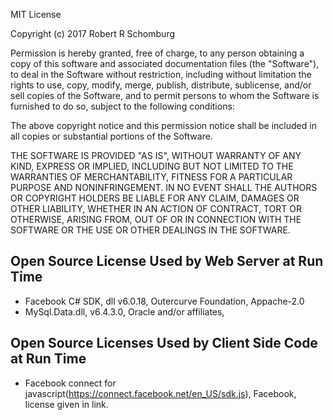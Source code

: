MIT License

Copyright (c) 2017 Robert R Schomburg

Permission is hereby granted, free of charge, to any person obtaining a copy
of this software and associated documentation files (the "Software"), to deal
in the Software without restriction, including without limitation the rights
to use, copy, modify, merge, publish, distribute, sublicense, and/or sell
copies of the Software, and to permit persons to whom the Software is
furnished to do so, subject to the following conditions:

The above copyright notice and this permission notice shall be included in all
copies or substantial portions of the Software.

THE SOFTWARE IS PROVIDED "AS IS", WITHOUT WARRANTY OF ANY KIND, EXPRESS OR
IMPLIED, INCLUDING BUT NOT LIMITED TO THE WARRANTIES OF MERCHANTABILITY,
FITNESS FOR A PARTICULAR PURPOSE AND NONINFRINGEMENT. IN NO EVENT SHALL THE
AUTHORS OR COPYRIGHT HOLDERS BE LIABLE FOR ANY CLAIM, DAMAGES OR OTHER
LIABILITY, WHETHER IN AN ACTION OF CONTRACT, TORT OR OTHERWISE, ARISING FROM,
OUT OF OR IN CONNECTION WITH THE SOFTWARE OR THE USE OR OTHER DEALINGS IN THE
SOFTWARE.

## Open Source License Used by Web Server at Run Time
* Facebook C# SDK, dll v6.0.18, Outercurve Foundation, Appache-2.0
* MySql.Data.dll, v6.4.3.0, Oracle and/or affiliates,  
## Open Source Licenses Used by Client Side Code at Run Time
* Facebook connect for javascript(https://connect.facebook.net/en_US/sdk.js), Facebook, license given in link.

